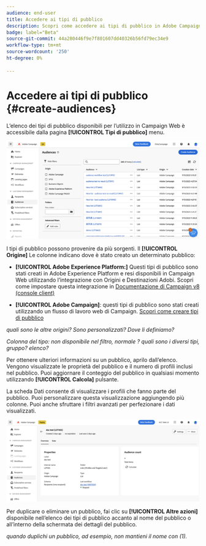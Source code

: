 ```yaml
---
audience: end-user
title: Accedere ai tipi di pubblico
description: Scopri come accedere ai tipi di pubblico in Adobe Campaign Web
badge: label="Beta"
source-git-commit: 44a280446f9e7f801607dd40326b56fd79ec34e9
workflow-type: tm+mt
source-wordcount: '250'
ht-degree: 0%

---
```



# Accedere ai tipi di pubblico {#create-audiences}

L’elenco dei tipi di pubblico disponibili per l’utilizzo in Campaign Web è accessibile dalla pagina **[!UICONTROL Tipi di pubblico]** menu.

![](assets/audiences-list.png)

I tipi di pubblico possono provenire da più sorgenti. Il **[!UICONTROL Origine]** Le colonne indicano dove è stato creato un determinato pubblico:

* **[!UICONTROL Adobe Experience Platform:]** Questi tipi di pubblico sono stati creati in Adobe Experience Platform e resi disponibili in Campaign Web utilizzando l’integrazione con Origini e Destinazioni Adobi. Scopri come impostare questa integrazione in [Documentazione di Campaign v8 (console client)](https://experienceleague.adobe.com/docs/campaign/campaign-v8/connect/ac-aep/ac-aep.html)

* **[!UICONTROL Adobe Campaign]**: questi tipi di pubblico sono stati creati utilizzando un flusso di lavoro web di Campaign. [Scopri come creare tipi di pubblico](create-audiences.md)

*quali sono le altre origini? Sono personalizzati? Dove li definiamo?*

*Colonna del tipo: non disponibile nel filtro, normale ? quali sono i diversi tipi, gruppo? elenco?*

Per ottenere ulteriori informazioni su un pubblico, aprilo dall’elenco. Vengono visualizzate le proprietà del pubblico e il numero di profili inclusi nel pubblico. Puoi aggiornare il conteggio del pubblico in qualsiasi momento utilizzando **[!UICONTROL Calcola]** pulsante.

La scheda Dati consente di visualizzare i profili che fanno parte del pubblico. Puoi personalizzare questa visualizzazione aggiungendo più colonne. Puoi anche sfruttare i filtri avanzati per perfezionare i dati visualizzati.

![](assets/audiences-details.png)

Per duplicare o eliminare un pubblico, fai clic su **[!UICONTROL Altre azioni]** disponibile nell’elenco dei tipi di pubblico accanto al nome del pubblico o all’interno della schermata dei dettagli del pubblico.

*quando duplichi un pubblico, ad esempio, non mantieni il nome con (1).*
